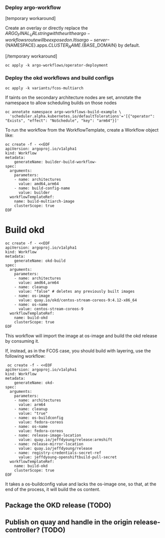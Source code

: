 ### Deploy argo-workflow

[temporary workaround]

Create an overlay or directly replace the ${ARGO_FINAL_URL} string with the url the argo-workflows route will be exposed on.
It is argo-server-${NAMESPACE}.apps.${CLUSTER_NAME}.${BASE_DOMAIN} by default.

[/temporary workaround]

```shell
oc apply -k argo-workflows/operator-deployment
```

### Deploy the okd workflows and build configs

```shell
oc apply -k variants/fcos-multiarch
```
If taints on the secondary architecture nodes are set, annotate the namespace to allow scheduling builds on those nodes

```shell
oc annotate namespace argo-workflows-build-example \
  'scheduler.alpha.kubernetes.io/defaultTolerations'='[{"operator": "Exists", "effect": "NoSchedule", "key": "arm64"}]'
```

To run the workflow from the WorkflowTemplate, create a Workflow object like:

```shell
oc create -f - <<EOF
apiVersion: argoproj.io/v1alpha1
kind: Workflow
metadata:
    generateName: builder-build-workflow-
spec:
  arguments:
    parameters:
    - name: architectures
      value: amd64,arm64
    - name: build-config-name
      value: builder
  workflowTemplateRef:
    name: build-multiarch-image
    clusterScope: true
EOF
```

# Build okd 

```shell
oc create -f - <<EOF
apiVersion: argoproj.io/v1alpha1
kind: Workflow
metadata:
    generateName: okd-build
spec:
  arguments:
    parameters:
    - name: architectures
      value: amd64,arm64
    - name: cleanup
      value: "false" # deletes any previously built images
    - name: os-image
      value: quay.io/okd/centos-stream-coreos-9:4.12-x86_64
    - name: os-name
      value: centos-stream-coreos-9
  workflowTemplateRef:
    name: build-okd
    clusterScope: true
EOF

```

This workflow will import the image at os-image and build the okd release by consuming it.

If, instead, as in the FCOS case, you should build with layering, use the following workflow:

```shell
 oc create -f - <<EOF
apiVersion: argoproj.io/v1alpha1
kind: Workflow
metadata:
    generateName: okd-
spec:
  arguments:
    parameters:
    - name: architectures
      value: arm64
    - name: cleanup
      value: "true"
    - name: os-buildconfig
      value: fedora-coreos
    - name: os-name
      value: fedora-coreos
    - name: release-image-location 
      value: quay.io/jeffdyoung/release:armshift
    - name: release-mirror-location
      value: quay.io/jeffdyoung/release
    - name: registry-credentials-secret-ref
      value: jeffdyoung-openshiftbuild-pull-secret
  workflowTemplateRef:
    name: build-okd
    clusterScope: true
EOF

```

It takes a os-buildconfig value and lacks the os-image one, so that, at the end of the process, it will build the
os content.

## Package the OKD release (TODO)

## Publish on quay and handle in the origin release-controller? (TODO)

